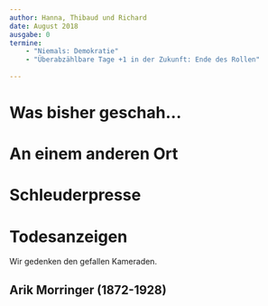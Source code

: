 ```yaml
---
author: Hanna, Thibaud und Richard
date: August 2018
ausgabe: 0
termine: 
	- "Niemals: Demokratie"
	- "Überabzählbare Tage +1 in der Zukunft: Ende des Rollen"
	
---
```


# Was bisher geschah...

# An einem anderen Ort

# Schleuderpresse

# Todesanzeigen
Wir gedenken den gefallen Kameraden.

## Arik Morringer (1872-1928)
